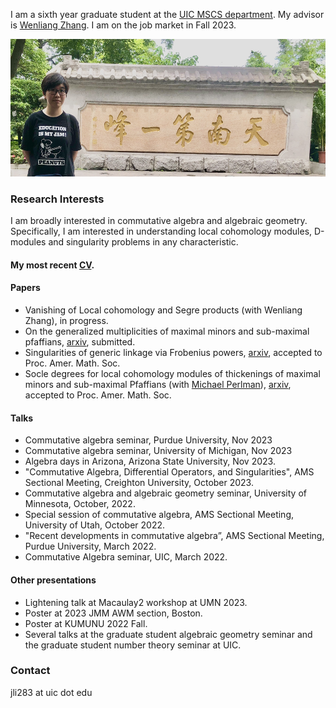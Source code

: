 I am a sixth year graduate student at the [UIC MSCS department](https://mscs.uic.edu/). My advisor is [Wenliang Zhang](https://wlzhang.people.uic.edu/). I am on the job market in Fall 2023.

<img src="image0.jpeg" width="542" height="220" />

### Research Interests
I am broadly interested in commutative algebra and algebraic geometry. Specifically, I am interested in understanding local cohomology modules, D-modules and singularity problems in any characteristic. 

#### My most recent [CV](Curriculum_Vitae.pdf).

#### Papers
  - Vanishing of Local cohomology and Segre products (with Wenliang Zhang), in progress.
  - On the generalized multiplicities of maximal minors and sub-maximal pfaffians, [arxiv](https://arxiv.org/abs/2205.09657), submitted.
  - Singularities of generic linkage via Frobenius powers, [arxiv](https://arxiv.org/abs/2207.06380), accepted to Proc. Amer. Math. Soc.
  - Socle degrees for local cohomology modules of thickenings of maximal minors and sub-maximal Pfaffians (with [Michael Perlman](https://sites.google.com/view/michaelperlman/home?authuser=0)), [arxiv](https://arxiv.org/abs/2212.06899), accepted to Proc. Amer. Math. Soc.
      
#### Talks
  - Commutative algebra seminar, Purdue University, Nov 2023
  - Commutative algebra seminar, University of Michigan, Nov 2023
  - Algebra days in Arizona, Arizona State University, Nov 2023.
  - "Commutative Algebra, Differential Operators, and Singularities", AMS Sectional Meeting, Creighton University, October 2023.
  - Commutative algebra and algebraic geometry seminar, University of Minnesota, October, 2022.
  - Special session of commutative algebra, AMS Sectional Meeting, University of Utah, October 2022.
  - "Recent developments in commutative algebra”, AMS Sectional Meeting, Purdue University, March 2022.
  - Commutative Algebra seminar, UIC, March 2022.

#### Other presentations
- Lightening talk at Macaulay2 workshop at UMN 2023.
- Poster at 2023 JMM AWM section, Boston.
- Poster at KUMUNU 2022 Fall.
- Several talks at the graduate student algebraic geometry seminar and the graduate student number theory seminar at UIC.
  
  
### Contact
jli283 at uic dot edu
